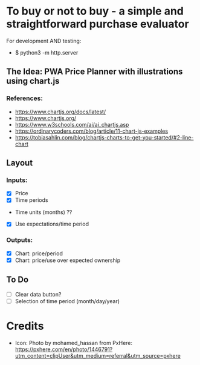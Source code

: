 # To buy or not to buy - a simple and straightforward purchase evaluator 

For development AND testing: 
- $ python3 -m http.server

## The Idea: PWA Price Planner with illustrations using chart.js

### References:
- https://www.chartjs.org/docs/latest/
- https://www.chartjs.org/
- https://www.w3schools.com/ai/ai_chartjs.asp
- https://ordinarycoders.com/blog/article/11-chart-js-examples
- https://tobiasahlin.com/blog/chartjs-charts-to-get-you-started/#2-line-chart

## Layout

### Inputs:
- [X] Price
- [X] Time periods
- Time units (months) ??
- [X] Use expectations/time period

### Outputs:
- [X] Chart: price/period
- [X] Chart: price/use over expected ownership

## To Do

- [ ] Clear data button?
- [ ] Selection of time period (month/day/year)

# Credits

- Icon: Photo by mohamed_hassan from PxHere: https://pxhere.com/en/photo/1446791?utm_content=clipUser&utm_medium=referral&utm_source=pxhere